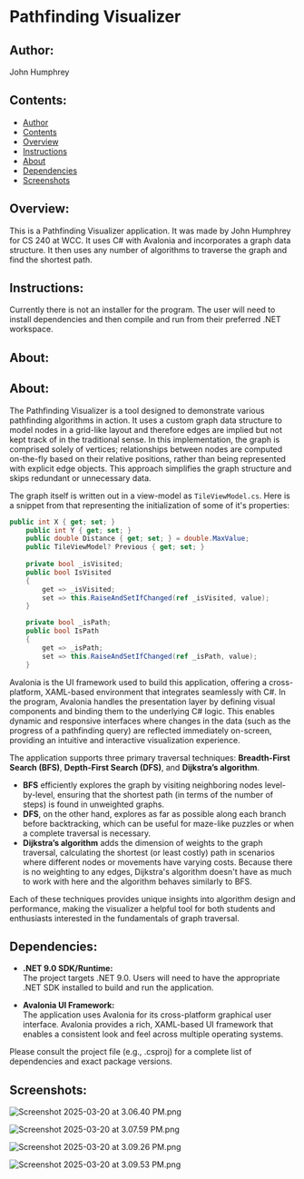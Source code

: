 # Pathfinding Visualizer

## Author:
John Humphrey

## Contents:
- [Author](#author)
- [Contents](#contents)
- [Overview](#overview)
- [Instructions](#instructions)
- [About](#about)
- [Dependencies](#dependencies)
- [Screenshots](#screenshots)


## Overview:
This is a Pathfinding Visualizer application. It was made by John Humphrey for CS 240 at WCC. 
It uses C# with Avalonia and incorporates a graph data structure. It then uses any number of algorithms to traverse the graph and find the shortest path.

## Instructions:
Currently there is not an installer for the program. The user will need to install dependencies and then compile and run from their preferred .NET workspace.

## About:
## About:
The Pathfinding Visualizer is a tool designed to demonstrate various pathfinding algorithms in action. It 
uses a custom graph data structure to model nodes in a grid-like layout and therefore edges are implied but not kept track of in the traditional sense. In this implementation, the graph is comprised solely of 
vertices; relationships between nodes are computed on-the-fly based on their relative positions, rather than being represented 
with explicit edge objects. This approach simplifies the graph structure and skips redundant or unnecessary data.

The graph itself is written out in a view-model as `TileViewModel.cs`. Here is a snippet from that representing the initialization of some of it's properties:
```c#
public int X { get; set; }
    public int Y { get; set; }
    public double Distance { get; set; } = double.MaxValue;
    public TileViewModel? Previous { get; set; }
    
    private bool _isVisited;
    public bool IsVisited
    {
        get => _isVisited;
        set => this.RaiseAndSetIfChanged(ref _isVisited, value);
    }

    private bool _isPath;
    public bool IsPath
    {
        get => _isPath;
        set => this.RaiseAndSetIfChanged(ref _isPath, value);
    }
```

Avalonia is the UI framework used to build this application, offering a cross-platform, XAML-based environment that integrates 
seamlessly with C#. In the program, Avalonia handles the presentation layer by defining visual components and binding them 
to the underlying C# logic. This enables dynamic and responsive interfaces where changes in the data (such as the progress 
of a pathfinding query) are reflected immediately on-screen, providing an intuitive and interactive visualization experience.

The application supports three primary traversal techniques: **Breadth-First Search (BFS)**, **Depth-First Search (DFS)**, and **Dijkstra’s algorithm**.
- **BFS** efficiently explores the graph by visiting neighboring nodes level-by-level, ensuring that the shortest path (in terms of the number of steps) is found in unweighted graphs.
- **DFS**, on the other hand, explores as far as possible along each branch before backtracking, which can be useful for maze-like puzzles or when a complete traversal is necessary.
- **Dijkstra’s algorithm** adds the dimension of weights to the graph traversal, calculating the shortest (or least costly) path in scenarios where different nodes or movements have varying costs. Because there is no weighting to any edges, Dijkstra's algorithm doesn't have as much to work with here and the algorithm behaves similarly to BFS.

Each of these techniques provides unique insights into algorithm design and performance, making the visualizer a helpful tool for both students and enthusiasts interested in the fundamentals of graph traversal.

## Dependencies:
- **.NET 9.0 SDK/Runtime:**  
  The project targets .NET 9.0. Users will need to have the appropriate .NET SDK installed to build and run the application.

- **Avalonia UI Framework:**  
  The application uses Avalonia for its cross-platform graphical user interface. Avalonia provides a rich, XAML-based UI framework that enables a consistent look and feel across multiple operating systems.

Please consult the project file (e.g., .csproj) for a complete list of dependencies and exact package versions.


## Screenshots:

![Screenshot 2025-03-20 at 3.06.40 PM.png](Documentation/Screenshot%202025-03-20%20at%203.06.40%20PM.png)

![Screenshot 2025-03-20 at 3.07.59 PM.png](Documentation/Screenshot%202025-03-20%20at%203.07.59%20PM.png)

![Screenshot 2025-03-20 at 3.09.26 PM.png](Documentation/Screenshot%202025-03-20%20at%203.09.26%20PM.png)

![Screenshot 2025-03-20 at 3.09.53 PM.png](Documentation/Screenshot%202025-03-20%20at%203.09.53%20PM.png)
